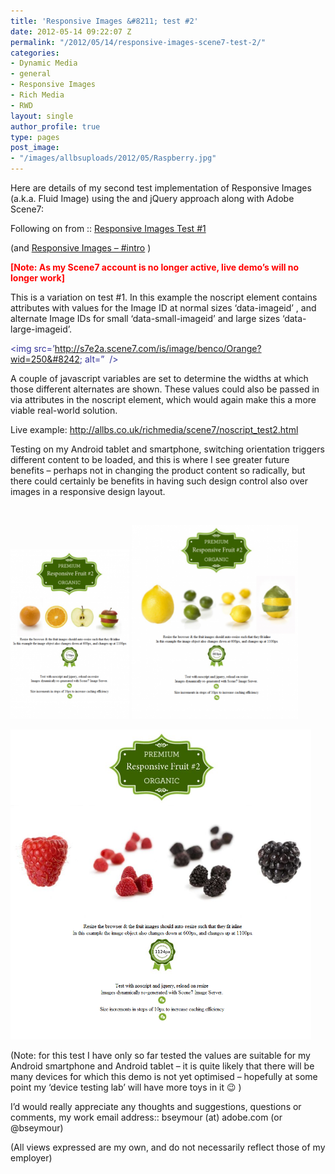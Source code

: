 ```yaml
---
title: 'Responsive Images &#8211; test #2'
date: 2012-05-14 09:22:07 Z
permalink: "/2012/05/14/responsive-images-scene7-test-2/"
categories:
- Dynamic Media
- general
- Responsive Images
- Rich Media
- RWD
layout: single
author_profile: true
type: pages
post_image:
- "/images/allbsuploads/2012/05/Raspberry.jpg"
---
```


Here are details of my second test implementation of Responsive Images (a.k.a. Fluid Image) using the <noscript> and jQuery approach along with Adobe Scene7:

Following on from :: <a title="Responsive Images – Scene7 test #1" href="/2012/05/11/responsive-images-scene7-test-1/" target="_blank">Responsive Images Test #1</a>

(and [Responsive Images &#8211; #intro](http://allbs.co.uk/2012/05/11/responsive-images-intro/ "Responsive Images – #intro") )

**<span style="color: #ff0000;">[Note: As my Scene7 account is no longer active, live demo&#8217;s will no longer work]</span>**

This is a variation on test #1. In this example the noscript element contains attributes with values for the Image ID at normal sizes &#8216;data-imageid&#8217; , and alternate Image IDs for small &#8216;data-small-imageid&#8217; and large sizes &#8216;data-large-imageid&#8217;.<span style="color: #333399;"><br /> </span>

<span style="color: #333399;"><noscript data-imageid=&#8217;Lemon&#8217; data-small-imageid=&#8217;Orange&#8217; data-large-imageid=&#8217;Raspberry&#8217;><img src=&#8217;http://s7e2a.scene7.com/is/image/benco/Orange?wid=250&#8242; alt=&#8221;  /></noscript><br /> </span>

A couple of javascript variables are set to determine the widths at which those different alternates are shown. These values could also be passed in via attributes in the noscript element, which would again make this a more viable real-world solution.

Live example: <a title="http://allbs.co.uk/richmedia/scene7/noscript_test2.html" href="/richmedia/scene7/noscript_test2.html" target="_blank">http://allbs.co.uk/richmedia/scene7/noscript_test2.html</a>

Testing on my Android tablet and smartphone, switching orientation triggers different content to be loaded, and this is where I see greater future benefits &#8211; perhaps not in changing the product content so radically, but there could certainly be benefits in having such design control also over images in a responsive design layout.

&nbsp;

[<img class="alignnone  wp-image-632" title="ResponsiveImagesv2_1" src="/images/allbsuploads/2012/05/ResponsiveImagesv2_1-210x300.png" alt="" width="190" height="271" />](http://ox10.it/allbs/richmedia/scene7/noscript_test2.html) [<img class="alignnone  wp-image-633" title="ResponsiveImagesv2_2" src="/images/allbsuploads/2012/05/ResponsiveImagesv2_2-255x300.png" alt="" width="266" height="310" />](http://ox10.it/allbs/richmedia/scene7/noscript_test2.html)

[<img class="alignnone  wp-image-634" title="ResponsiveImagesv2_3" src="/images/allbsuploads/2012/05/ResponsiveImagesv2_3.png" alt="" width="481" height="496" />](http://ox10.it/allbs/richmedia/scene7/noscript_test2.html)

(Note: for this test I have only so far tested the values are suitable for my Android smartphone and Android tablet &#8211; it is quite likely that there will be many devices for which this demo is not yet optimised &#8211; hopefully at some point my &#8216;device testing lab&#8217; will have more toys in it 😉 )

I&#8217;d would really appreciate any thoughts and suggestions, questions or comments, my work email address:: bseymour (at) adobe.com (or @bseymour)

(All views expressed are my own, and do not necessarily reflect those of my employer)
